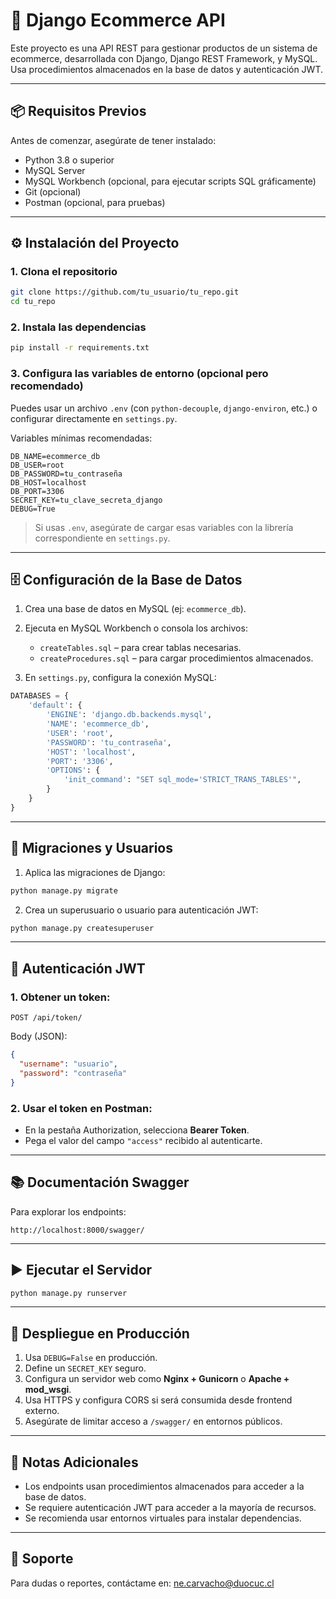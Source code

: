 # 🛒 Django Ecommerce API

Este proyecto es una API REST para gestionar productos de un sistema de ecommerce, desarrollada con Django, Django REST Framework, y MySQL. Usa procedimientos almacenados en la base de datos y autenticación JWT.

---

## 📦 Requisitos Previos

Antes de comenzar, asegúrate de tener instalado:

- Python 3.8 o superior
- MySQL Server
- MySQL Workbench (opcional, para ejecutar scripts SQL gráficamente)
- Git (opcional)
- Postman (opcional, para pruebas)

---

## ⚙️ Instalación del Proyecto

### 1. Clona el repositorio

```bash
git clone https://github.com/tu_usuario/tu_repo.git
cd tu_repo
```

### 2. Instala las dependencias

```bash
pip install -r requirements.txt
```

### 3. Configura las variables de entorno (opcional pero recomendado)

Puedes usar un archivo `.env` (con `python-decouple`, `django-environ`, etc.) o configurar directamente en `settings.py`.

Variables mínimas recomendadas:

```
DB_NAME=ecommerce_db
DB_USER=root
DB_PASSWORD=tu_contraseña
DB_HOST=localhost
DB_PORT=3306
SECRET_KEY=tu_clave_secreta_django
DEBUG=True
```

> Si usas `.env`, asegúrate de cargar esas variables con la librería correspondiente en `settings.py`.

---

## 🗄️ Configuración de la Base de Datos

1. Crea una base de datos en MySQL (ej: `ecommerce_db`).

2. Ejecuta en MySQL Workbench o consola los archivos:

   - `createTables.sql` – para crear tablas necesarias.
   - `createProcedures.sql` – para cargar procedimientos almacenados.

3. En `settings.py`, configura la conexión MySQL:

```python
DATABASES = {
    'default': {
        'ENGINE': 'django.db.backends.mysql',
        'NAME': 'ecommerce_db',
        'USER': 'root',
        'PASSWORD': 'tu_contraseña',
        'HOST': 'localhost',
        'PORT': '3306',
        'OPTIONS': {
            'init_command': "SET sql_mode='STRICT_TRANS_TABLES'",
        }
    }
}
```

---

## 🔧 Migraciones y Usuarios

1. Aplica las migraciones de Django:

```bash
python manage.py migrate
```

2. Crea un superusuario o usuario para autenticación JWT:

```bash
python manage.py createsuperuser
```

---

## 🔐 Autenticación JWT

### 1. Obtener un token:

```
POST /api/token/
```

Body (JSON):

```json
{
  "username": "usuario",
  "password": "contraseña"
}
```

### 2. Usar el token en Postman:

- En la pestaña Authorization, selecciona **Bearer Token**.
- Pega el valor del campo `"access"` recibido al autenticarte.

---

## 📚 Documentación Swagger

Para explorar los endpoints:

```
http://localhost:8000/swagger/
```

---

## ▶️ Ejecutar el Servidor

```bash
python manage.py runserver
```

---

## 🚀 Despliegue en Producción

1. Usa `DEBUG=False` en producción.
2. Define un `SECRET_KEY` seguro.
3. Configura un servidor web como **Nginx + Gunicorn** o **Apache + mod_wsgi**.
4. Usa HTTPS y configura CORS si será consumida desde frontend externo.
5. Asegúrate de limitar acceso a `/swagger/` en entornos públicos.

---

## 📝 Notas Adicionales

- Los endpoints usan procedimientos almacenados para acceder a la base de datos.
- Se requiere autenticación JWT para acceder a la mayoría de recursos.
- Se recomienda usar entornos virtuales para instalar dependencias.

---

## 📧 Soporte

Para dudas o reportes, contáctame en: ne.carvacho@duocuc.cl
